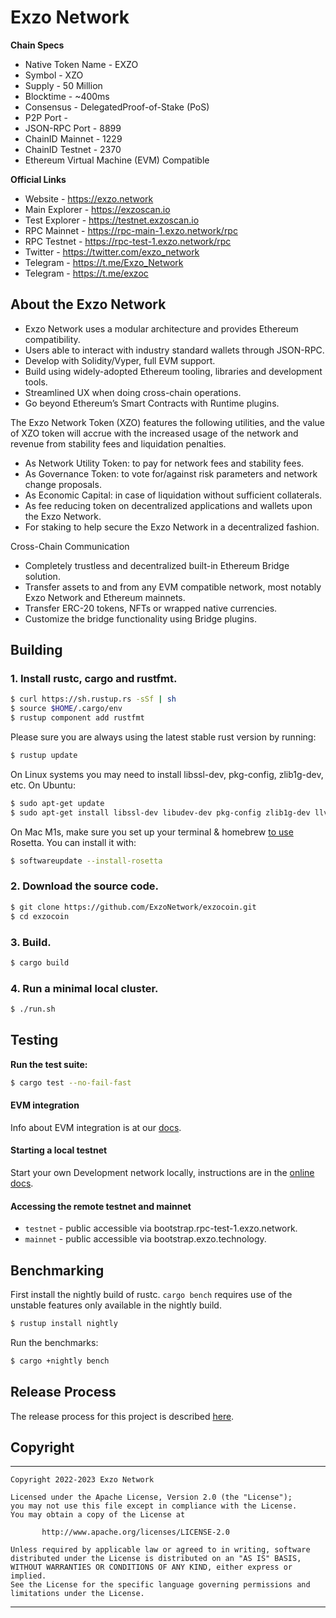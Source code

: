 # Exzo Network
**Chain Specs**
* Native Token Name - EXZO
* Symbol - XZO
* Supply - 50 Million
* Blocktime - ~400ms
* Consensus - DelegatedProof-of-Stake (PoS)
* P2P Port - 
* JSON-RPC Port - 8899
* ChainID Mainnet - 1229
* ChainID Testnet -  2370
* Ethereum Virtual Machine (EVM) Compatible

**Official Links**
* Website - https://exzo.network
* Main Explorer - https://exzoscan.io
* Test Explorer - https://testnet.exzoscan.io
* RPC Mainnet - https://rpc-main-1.exzo.network/rpc
* RPC Testnet - https://rpc-test-1.exzo.network/rpc
* Twitter - https://twitter.com/exzo_network
* Telegram - https://t.me/Exzo_Network
* Telegram - https://t.me/exzoc

## About the Exzo Network 
* Exzo Network uses a modular architecture and provides Ethereum compatibility.
* Users able to interact with industry standard wallets through JSON-RPC.
* Develop with Solidity/Vyper, full EVM support.
* Build using widely-adopted Ethereum tooling, libraries and development tools.
* Streamlined UX when doing cross-chain operations.
* Go beyond Ethereum’s Smart Contracts with Runtime plugins.

The Exzo Network Token (XZO) features the following utilities, and the value of XZO token will accrue with the increased usage of the network and revenue from stability fees and liquidation penalties.

* As Network Utility Token: to pay for network fees and stability fees.
* As Governance Token: to vote for/against risk parameters and network change proposals.
* As Economic Capital: in case of liquidation without sufficient collaterals.
* As fee reducing token on decentralized applications and wallets upon the Exzo Network.
* For staking to help secure the Exzo Network in a decentralized fashion.

Cross-Chain Communication
* Completely trustless and decentralized built-in Ethereum Bridge solution.
* Transfer assets to and from any EVM compatible network, most notably Exzo Network and Ethereum mainnets.
* Transfer ERC-20 tokens, NFTs or wrapped native currencies.
* Customize the bridge functionality using Bridge plugins.

## Building

### **1. Install rustc, cargo and rustfmt.**

```bash
$ curl https://sh.rustup.rs -sSf | sh
$ source $HOME/.cargo/env
$ rustup component add rustfmt
```

Please sure you are always using the latest stable rust version by running:

```bash
$ rustup update
```

On Linux systems you may need to install libssl-dev, pkg-config, zlib1g-dev, etc.  On Ubuntu:

```bash
$ sudo apt-get update
$ sudo apt-get install libssl-dev libudev-dev pkg-config zlib1g-dev llvm clang make cmake protobuf-compiler
```

On Mac M1s, make sure you set up your terminal & homebrew [to use](https://5balloons.info/correct-way-to-install-and-use-homebrew-on-m1-macs/) Rosetta. You can install it with:

```bash
$ softwareupdate --install-rosetta
```

### **2. Download the source code.**

```bash
$ git clone https://github.com/ExzoNetwork/exzocoin.git
$ cd exzocoin
```

### **3. Build.**

```bash
$ cargo build
```

### **4. Run a minimal local cluster.**
```bash
$ ./run.sh
```

## Testing

**Run the test suite:**

```bash
$ cargo test --no-fail-fast
```

#### EVM integration
Info about EVM integration is at our [docs](https://docs.exzo.technology/evm).

#### Starting a local testnet
Start your own Development network locally, instructions are in the [online docs](https://docs.exzo.technology/cluster/bench-tps).

#### Accessing the remote testnet and mainnet
* `testnet` - public accessible via bootstrap.rpc-test-1.exzo.network.
* `mainnet` - public accessible via bootstrap.exzo.technology.

## Benchmarking

First install the nightly build of rustc. `cargo bench` requires use of the
unstable features only available in the nightly build.

```bash
$ rustup install nightly
```

Run the benchmarks:

```bash
$ cargo +nightly bench
```

## Release Process

The release process for this project is described [here](RELEASE.md).

## Copyright
---
```
Copyright 2022-2023 Exzo Network

Licensed under the Apache License, Version 2.0 (the "License");
you may not use this file except in compliance with the License.
You may obtain a copy of the License at

       http://www.apache.org/licenses/LICENSE-2.0

Unless required by applicable law or agreed to in writing, software
distributed under the License is distributed on an "AS IS" BASIS,
WITHOUT WARRANTIES OR CONDITIONS OF ANY KIND, either express or implied.
See the License for the specific language governing permissions and
limitations under the License.
```
---
